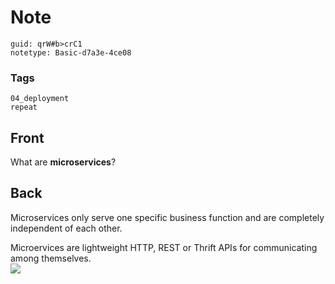 # Note
```
guid: qrW#b>crC1
notetype: Basic-d7a3e-4ce08
```

### Tags
```
04_deployment
repeat
```

## Front
What are <b>microservices</b>?

## Back
Microservices only serve one specific business function and are
completely independent of each other.
<div>
  Microervices are lightweight HTTP, REST or Thrift APIs for
  communicating among themselves.
</div>
<div><img src="monolithic-vs-microservices.png"></div>
